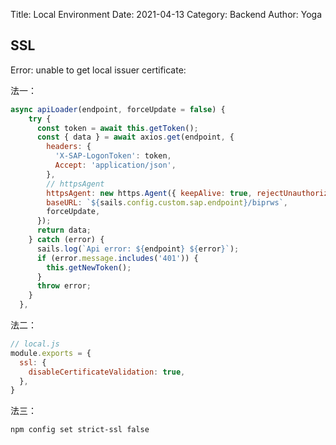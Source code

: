 Title: Local Environment
Date: 2021-04-13
Category: Backend
Author: Yoga

## SSL

Error: unable to get local issuer certificate:

法一：

```js
async apiLoader(endpoint, forceUpdate = false) {
    try {
      const token = await this.getToken();
      const { data } = await axios.get(endpoint, {
        headers: {
          'X-SAP-LogonToken': token,
          Accept: 'application/json',
        },
        // httpsAgent
        httpsAgent: new https.Agent({ keepAlive: true, rejectUnauthorized: false }),
        baseURL: `${sails.config.custom.sap.endpoint}/biprws`,
        forceUpdate,
      });
      return data;
    } catch (error) {
      sails.log(`Api error: ${endpoint} ${error}`);
      if (error.message.includes('401')) {
        this.getNewToken();
      }
      throw error;
    }
  },
```

法二：
```js
// local.js
module.exports = {
  ssl: {
    disableCertificateValidation: true,
  },
}
```

法三：
```bash
npm config set strict-ssl false
```
